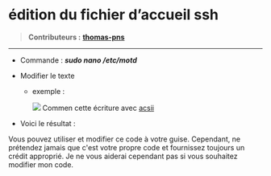 # édition du fichier d’accueil ssh 

> **Contributeurs :** [**thomas-pns** ](https://github.com/thomas-pns)

--------

 - Commande : ***sudo nano /etc/motd***
 - Modifier le texte
	 - exemple :
	 
		![](51.178.136.151/image/text-machinethomas.PNG)
		Commen cette écriture avec [acsii](http://patorjk.com/software/taag/#p=display&f=Graffiti&t=Type%20Something%20)

- Voici le résultat :
[](51.178.136.151/image/resultasciimachine.PNG) 

Vous pouvez utiliser et modifier ce code à votre guise. Cependant, ne prétendez jamais que c'est votre propre code et fournissez toujours un crédit approprié. Je ne vous aiderai cependant pas si vous souhaitez modifier mon code.
